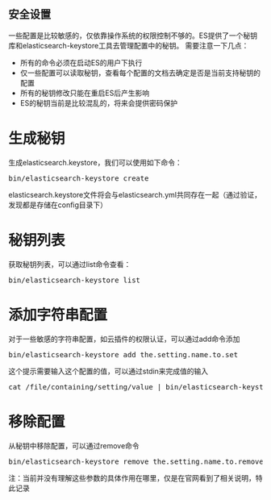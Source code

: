 ## 安全设置
一些配置是比较敏感的，仅依靠操作系统的权限控制不够的。ES提供了一个秘钥库和elasticsearch-keystore工具去管理配置中的秘钥。
需要注意一下几点：
* 所有的命令必须在启动ES的用户下执行
* 仅一些配置可以读取秘钥，查看每个配置的文档去确定是否是当前支持秘钥的配置
* 所有的秘钥修改只能在重启ES后产生影响
* ES的秘钥当前是比较混乱的，将来会提供密码保护
# 生成秘钥
生成elasticsearch.keystore，我们可以使用如下命令：
<pre>
bin/elasticsearch-keystore create
</pre>
elasticsearch.keystore文件将会与elasticsearch.yml共同存在一起（通过验证，发现都是存储在config目录下）
# 秘钥列表
获取秘钥列表，可以通过list命令查看：
<pre>
bin/elasticsearch-keystore list
</pre>
# 添加字符串配置
对于一些敏感的字符串配置，如云插件的权限认证，可以通过add命令添加
<pre>
bin/elasticsearch-keystore add the.setting.name.to.set
</pre>
这个提示需要输入这个配置的值，可以通过stdin来完成值的输入
<pre>
cat /file/containing/setting/value | bin/elasticsearch-keystore add --stdin the.setting.name.to.set
</pre>
# 移除配置
从秘钥中移除配置，可以通过remove命令
<pre>
bin/elasticsearch-keystore remove the.setting.name.to.remove
</pre>

注：当前并没有理解这些参数的具体作用在哪里，仅是在官网看到了相关说明，特此记录

